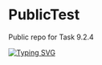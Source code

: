 # PublicTest
Public repo for Task 9.2.4

[![Typing SVG](https://readme-typing-svg.herokuapp.com?font=Fira+Code&pause=1000&width=435&lines=%D0%AD%D1%82%D0%BE+%D1%82%D0%B5%D1%81%D1%82%D0%BE%D0%B2%D1%8B%D0%B9+%D1%80%D0%B5%D0%BF%D0%BE%D0%B7%D0%B8%D1%82%D0%B0%D1%80%D0%B8%D0%B9+%D0%B4%D0%BB%D1%8F+%D0%B7%D0%B0%D0%B4%D0%B0%D0%BD%D0%B8%D1%8F+9.2.4)](https://git.io/typing-svg)
